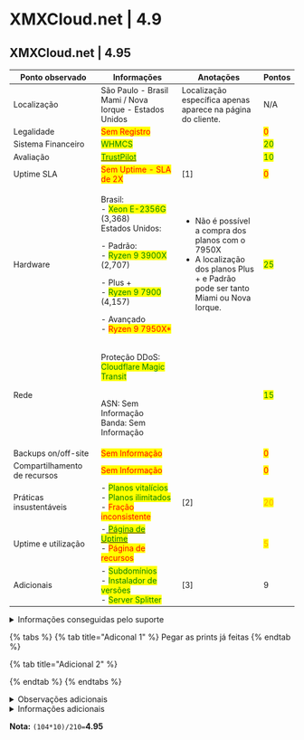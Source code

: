 # XMXCloud.net | 4.9

## XMXCloud.net | 4.95

<table><thead><tr><th width="192">Ponto observado</th><th width="240">Informações</th><th width="218">Anotações</th><th>Pontos</th></tr></thead><tbody><tr><td>Localização</td><td>São Paulo - Brasil<br>Mami / Nova Iorque - Estados Unidos</td><td>Localização específica apenas aparece na página do cliente.</td><td>N/A</td></tr><tr><td>Legalidade</td><td><mark style="color:red;">Sem Registro</mark></td><td></td><td><mark style="color:red;">0</mark></td></tr><tr><td>Sistema Financeiro</td><td><mark style="color:green;">WHMCS</mark></td><td></td><td><mark style="color:green;">20</mark></td></tr><tr><td>Avaliação</td><td><a href="https://br.trustpilot.com/review/xmxcloud.net"><mark style="color:green;">TrustPilot</mark></a></td><td></td><td><mark style="color:green;">10</mark></td></tr><tr><td>Uptime SLA</td><td><mark style="color:red;">Sem Uptime - SLA de 2X</mark></td><td>[1]</td><td><mark style="color:red;">0</mark></td></tr><tr><td>Hardware</td><td><p>Brasil:<br>   - <mark style="color:green;">Xeon E-2356G</mark> (3,368)<br>Estados Unidos:</p><p>   - Padrão:<br>      - <mark style="color:green;">Ryzen 9 3900X</mark> (2,707)</p><p>   - Plus +<br>      - <mark style="color:green;">Ryzen 9 7900</mark> (4,157)</p><p>   - Avançado<br>      - <mark style="color:red;">Ryzen 9 7950X*</mark></p></td><td><ul><li>Não é possível a compra dos planos com o 7950X</li><li>A localização dos planos Plus + e Padrão pode ser tanto Miami ou Nova Iorque.</li></ul></td><td><mark style="color:green;">25</mark></td></tr><tr><td>Rede</td><td><p>Proteção DDoS: <mark style="color:green;">Cloudflare Magic Transit</mark></p><p><br>ASN: Sem Informação<br>Banda: Sem Informação</p></td><td></td><td><mark style="color:green;">15</mark></td></tr><tr><td>Backups on/off-site</td><td><mark style="color:red;">Sem Informação</mark></td><td></td><td><mark style="color:red;">0</mark></td></tr><tr><td>Compartilhamento de recursos</td><td><mark style="color:red;">Sem Informação</mark></td><td></td><td><mark style="color:red;">0</mark></td></tr><tr><td>Práticas insustentáveis</td><td>- <mark style="color:green;">Planos vitalícios</mark><br>- <mark style="color:green;">Planos ilimitados</mark><br>- <mark style="color:red;">Fração inconsistente</mark></td><td>[2]</td><td><mark style="color:orange;">20</mark></td></tr><tr><td>Uptime e utilização</td><td>-<a href="https://status.xmxcloud.net/"> </a><a href="https://status.xmxcloud.net/"><mark style="color:green;">Página de Uptime</mark></a><br>- <mark style="color:red;">Página de recursos</mark></td><td></td><td><mark style="color:orange;">5</mark></td></tr><tr><td>Adicionais</td><td>- <mark style="color:green;">Subdomínios</mark><br>- <mark style="color:green;">Instalador de versões</mark><br>- <mark style="color:green;">Server Splitter</mark></td><td>[3]</td><td>9</td></tr></tbody></table>

<details>

<summary>Informações conseguidas pelo suporte</summary>

Caso alguma informação apenas foi possível adquirir por meio do suporte

</details>

{% tabs %}
{% tab title="Adiconal 1" %}
Pegar as prints já feitas
{% endtab %}

{% tab title="Adicional 2" %}

{% endtab %}
{% endtabs %}

<details>

<summary>Observações adicionais</summary>

\[1] - Nos termos de serviço, contém uma seção chamada "Acréscimo por Downtime":

![](<../../../.gitbook/assets/image (4).png>)

Tem duas maneiras de interpretar essa informação, já que não contém o Uptime mínimo:

Todo o tempo de downtime será compensando com o dobro do tempo pelo SLA de 2X

ou

O downtime só será compensado se ele for de 1 dia no mínimo, sendo compensando para cada de downtime, dois dias adicionais.

Se for a segunda interpretação, o uptime mínimo garantido pela XMX, poderá ser, de aproximadamente, 96.69%

\[2] - Enquanto a XMX não relata recursos ilimitados, também não relata a quantidade de processador ganho por cada plano em seu website.

A fração inconsistente pode ser observada em todos os planos da XMX, segue exemplos:

![](<../../../.gitbook/assets/image (5).png>)

Ela não relata o limite de processador, o que já se enquadraria na fração inconsistente devido a falta de informação, entretanto, comparando RAM e Armazenamento já é possível verificar:

O plano de 2GB e o de 4GB não estão com uma fração inconsistente, porém, ela é observada no plano de 4GB em comparação com o de 8GB, no qual o de 4GB deveria ter 15GB de armazenamento ou o de 8GB ter 20GB de armazenamento.

\[3] - Último dia que as informações sobre os adicionais foram atualizadas: 24/01/2024

</details>

<details>

<summary>Informações adicionais</summary>

Link do website no wayback machine:

</details>

**Nota:** `(104*10)/210=`**4.95**
